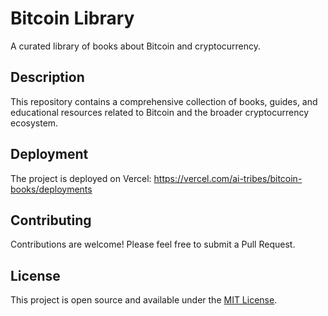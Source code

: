 # Bitcoin Library

A curated library of books about Bitcoin and cryptocurrency.

## Description

This repository contains a comprehensive collection of books, guides, and educational resources related to Bitcoin and the broader cryptocurrency ecosystem.

## Deployment

The project is deployed on Vercel: https://vercel.com/ai-tribes/bitcoin-books/deployments

## Contributing

Contributions are welcome! Please feel free to submit a Pull Request.

## License

This project is open source and available under the [MIT License](LICENSE).